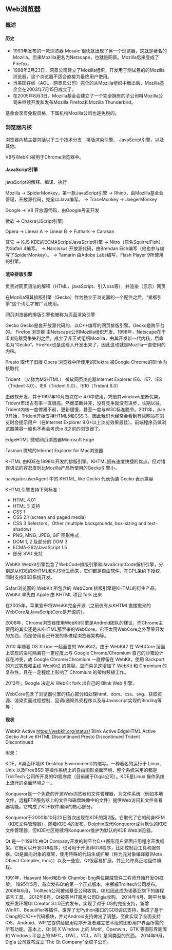 ## Web浏览器


### 概述
#### 历史

- 1993年发布的一款浏览器 Mosaic
很快就出现了另一个浏览器，这就是著名的Mozilla。后来Mozilla更名为Netscape，也就是网景。Mozilla后来变成了Firefox。
- 1998年2月23日，网景公司建立了Mozilla组织，开发用于测试目的的Mozilla浏览器，这个浏览器不适合直接为最终用户使用。
- 当美国在线（AOL，网景母公司）完全的从Mozilla组织中撤出后，Mozilla基金会在2003年7月15日成立了。
- 在2005年8月3日，Mozilla基金会建立了一个完全拥有的子公司叫Mozilla公司来继续开发和发布Mozilla Firefox和Mozilla Thunderbird。

基金会享有免税资格，下属机构Mozilla公司也是免税的。


### 浏览器内核
浏览器内核主要包括以下三个技术分支：排版渲染引擎、 JavaScript引擎，以及其他。

V8与WebKit被用于Chrome浏览器中。


#### JavaScript引擎
javaScript的解释、编译、执行

Mozilla
-> SpiderMonkey，第一款JavaScript引擎
-> Rhino，由Mozilla基金会管理，开放源代码，完全以Java编写。
-> TraceMonkey
-> JaegerMonkey

Google
-> V8 开放源代码，由Google丹麦开发

微软
-> Chakra(JScript引擎)

Opera
-> Linear A
-> Linear B
-> Futhark
-> Carakan

其它
-> KJS KDE的ECMAScript/JavaScript引擎
  -> Nitro（原名SquirrelFish），为Safari 4编写。
-> Narcissus 开放源代码，由Brendan Eich编写（他也参与编写了SpiderMonkey）。
-> Tamarin 由Adobe Labs编写，Flash Player 9所使用的引擎。



#### 渲染排版引擎
负责对网页语法的解释（HTML、javaScript、引入css等），并渲染（显示）网页

在Mozilla将其排版引擎（Gecko）作为独立于浏览器的一个配件之后，“排版引擎”这个词汇才被广泛使用。

网页浏览器的排版引擎也被称为页面渲染引擎


Gecko
Gecko是套开放源代码的、以C++编写的网页排版引擎。Gecko是跨平台的。
Firefox 浏览器
由Netscape公司Mozilla组织开发。1998年，Netscape在于IE浏览器竞争失利之后，成立了非正式组织Mozilla，由其开发新一代内核，后命名为“Gecko”。FireFox也是这班人开发出来了，因此这也就是Mozilla一直使用的内核。


Presto
取代了旧版 Opera 浏览器中所使用的Elektra
被Google Chrome的Blink内核取代


Trident （又称为MSHTML）
微软网页浏览器Internet Explorer
IE6、IE7、IE8（Trident 4.0）、IE9（Trident 5.0）、IE10（Trident 6.0）

由微软开发，并于1997年10月首次在ie 4.0中使用，凭借其windows垄断优势，Trident市场占有率一直很高。然而垄断并非，没有竞争就没有进步，长期以往，Trident内核一度停滞不前，更新缓慢，甚至一度与W3C标准脱节。2011年，从ie 9开始，Trident开始支持HTML5和CSS 3，因此我们也经常会看到有些网站在浏览时会提示用户（在Internet Explorer 9.0+以上浏览效果最佳）。前端程序员做浏览器兼容一般也不再会考虑ie 8之前的浏览器了。


EdgeHTML
微软网页浏览器Microsoft Edge


Tasman
微软的Internet Explorer for Mac浏览器


KHTML
由KDE在1998年开发的排版引擎。KHTML拥有速度快捷的优点，但对错误语法的容忍度则比Mozilla产品所使用的Gecko引擎小。

navigator.userAgent 中的 KHTML, like Gecko 代表伪装 Gecko 表示兼容

KHTML引擎支持下列标准：
* HTML 4.01
* HTML 5 支持
* CSS 1
* CSS 2.1 (screen and paged media)
* CSS 3 Selectors、Other (multiple backgrounds, box-sizing and text-shadow)
* PNG, MNG, JPEG, GIF 图形格式
* DOM 1, 2 及部分的 DOM 3
* ECMA-262/JavaScript 1.5
* 部分 SVG 支持


WebKit
Webkit引擎包含了WebCode排版引擎和JavaScriptCode解析引擎，分别是从KDE的KHTML和KJS衍生而来，它们都是自由软件，在GPL条约下授权，同时支持BSD系统开发。

Safari浏览器的 WebKit 所包含的 WebCore 排版引擎是KHTML的衍生产品。WebKit 早先由 Apple 由 KHTML 项目 fork 出来

在2005年，苹果宣布将WebKit完全开源（之前仅有从KHTML直接搬来的WebCore及JavaScriptCore是开源的）。

2008年，Chrome浏览器使用WebKit引擎是Android团队的建议，而Chrome主要用的其实还是从KHTML那里来的WebCore，它不太用WebCore之外苹果开发的东西，而是使用自己开发的多进程浏览器架构等。

2010 年随着 OS X Lion 一起面世的 WebKit2。由于 WebKit2 在 WebCore 层面上实现的进程隔离在一定程度上与 Google Chrome/Chromium 自己的沙箱设计存在冲突，故 Google Chrome/Chromium 一直停留在 WebKit，使用 Backport 的方式实现和主线 WebKit2 的兼容。显而易见这增加了 WebKit 和 Chromium 的复杂性，且在一定程度上影响了 Chromium 的架构移植工作。

2013年，Google 决定从 WebKit fork 出自己的 Blink Web 引擎。


WebCore包含了浏览器引擎的核心部分如处理html、dom、css、svg、获取资源、渲染页面过程控制、回调/通知外壳程序以及与Javascript实现的Binding等等；


#### 现状
WebKit      Active      <https://webkit.org/status/>
Blink       Active
EdgeHTML    Active
Gecko       Active
KHTML       Discontinued
Presto      Discontinued
Trident     Discontinued














附录：

KDE，K桌面环境(K Desktop Environment)的缩写。一种著名的运行于 Linux、Unix 以及FreeBSD 等操作系统上的自由图形桌面环境，整个系统采用的都是 TrollTech 公司所开发的Qt程序库（目前属于Digia公司）。KDE是Linux 操作系统上流行的桌面环境之一。

Konqueror是一个免费的开源Web浏览器和文件管理器，为文件系统（例如本地文件，远程FTP服务器上的文件和磁盘映像中的文件）提供Web访问和文件查看器功能。它构成了KDE软件编译的核心部分。

Konqueror于2000年10月23日首次出现在KDE的第2版。它取代了它的前身KFM（KDE文件管理器）。随着KDE 4的发布，Dolphin取代Konqueror成为默认的KDE文件管理器，但KDE社区继续将Konqueror维护为默认的KDE Web浏览器。

Qt 是一个1991年由Qt Company开发的跨平台C++图形用户界面应用程序开发框架。它既可以开发GUI程序，也可用于开发非GUI程序，比如控制台工具和服务器。Qt是面向对象的框架，使用特殊的代码生成扩展（称为元对象编译器(Meta Object Compiler, moc)）以及一些宏，Qt很容易扩展，并且允许真正地组件编程。

1991年，Haavard Nord和Eirik Chambe-Eng两位挪威软件工程师开始开发Qt框架。
1995年5月，首次发布Qt的第一个正式版本，由挪威Trolltech公司发布。
2008年6月，Trolltech公司被诺基亚公司收购，Qt也因此成为诺基亚旗下的编程语言工具。
2012年8月，Qt被芬兰IT服务公司Digia收购。
2014年4月，跨平台集成开发环境Qt Creator 3.1.0正式发布，实现了对于iOS的完全支持，新增WinRT、Beautifier等插件，废弃了无Python接口的GDB调试支持，集成了基于Clang的C/C++代码模块，并对Android支持做出了调整，至此实现了全面支持iOS、Android、WP,它提供给应用程序开发者建立艺术级的图形用户界面所需的所有功能。基本上，Qt 同 X Window 上的 Motif，Openwin，GTK 等图形界面库和 Windows 平台上的 MFC，OWL，VCL，ATL 是同类型的东西。
2014年9月，Digia 公司宣布成立“The Qt Company”全资子公司。




